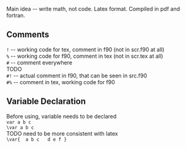 Main idea -- write math, not code.
Latex format.
Compiled in pdf and fortran.

Comments
---
`!` -- working code for tex, comment in f90 (not in scr.f90 at all)  
`%` -- working code for f90, comment in tex (not in scr.tex at all)  
`#` -- comment everywhere  
TODO  
`#!` -- actual comment in f90, that can be seen in src.f90  
`#%` -- comment in tex, working code for f90  

Variable Declaration
---
Before using, variable needs to be declared  
`var a b c`  
`\var a b c`  
TODO need to be more consistent with latex  
`\var{  a b c  
        d e f }`  
